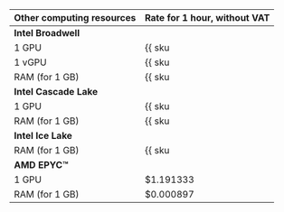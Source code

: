 Other computing resources | Rate for 1 hour, without VAT
--- | ---
**Intel Broadwell** |
1 GPU | {{ sku|USD|compute.vm.gpu.gpu-standard.preemptible|string }}
1 vGPU | {{ sku|USD|compute.vm.gpu.vgpu-standard.v1.preemptible|string }}
RAM (for 1 GB) | {{ sku|USD|compute.vm.ram.preemptible|string }}
**Intel Cascade Lake** |
1 GPU | {{ sku|USD|compute.vm.gpu.gpu-standard.preemptible.v2|string }}
RAM (for 1 GB) | {{ sku|USD|compute.vm.ram.preemptible.v2|string }}
**Intel Ice Lake** |
RAM (for 1 GB) | {{ sku|USD|compute.vm.ram.preemptible.v3|string }}
**AMD EPYC™** |
1 GPU | $1.191333
RAM (for 1 GB) | $0.000897
